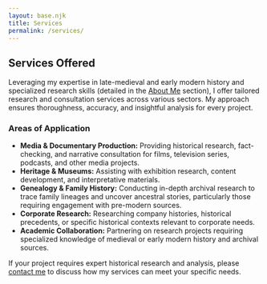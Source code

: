 ```yaml
---
layout: base.njk
title: Services
permalink: /services/
---
```


## Services Offered

Leveraging my expertise in late-medieval and early modern history and specialized research skills (detailed in the [About Me](/about/) section), I offer tailored research and consultation services across various sectors. My approach ensures thoroughness, accuracy, and insightful analysis for every project.

### Areas of Application

*   **Media & Documentary Production:** Providing historical research, fact-checking, and narrative consultation for films, television series, podcasts, and other media projects.
*   **Heritage & Museums:** Assisting with exhibition research, content development, and interpretative materials.
*   **Genealogy & Family History:** Conducting in-depth archival research to trace family lineages and uncover ancestral stories, particularly those requiring engagement with pre-modern sources.
*   **Corporate Research:** Researching company histories, historical precedents, or specific historical contexts relevant to corporate needs.
*   **Academic Collaboration:** Partnering on research projects requiring specialized knowledge of medieval or early modern history and archival sources.

If your project requires expert historical research and analysis, please [contact me](/contact/) to discuss how my services can meet your specific needs. 